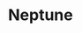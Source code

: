 ---
title: "Neptune"
type: Planet
tags: [neptune]
description: "The light for this image of Neptune raced over 2.7 billion miles to reach Earth."
image: /assets/images/gallery/uranus/thumb.jpg
telescope: Stellina
length: "400mm"
aperture: "80mm"
folder: neptune
exposure: 10s
lights: 22
sessions: 1
firstCapture: 2021-09-21 
lastCapture:
noannotations: true
---